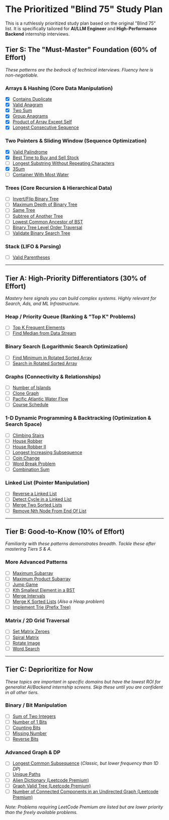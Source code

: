 # The Prioritized "Blind 75" Study Plan

This is a ruthlessly prioritized study plan based on the original "Blind 75" list. It is specifically tailored for **AI/LLM Engineer** and **High-Performance Backend** internship interviews.

## Tier S: The "Must-Master" Foundation (60% of Effort)

_These patterns are the bedrock of technical interviews. Fluency here is non-negotiable._

### **Arrays & Hashing (Core Data Manipulation)**

- [x] [Contains Duplicate](https://leetcode.com/problems/contains-duplicate/)
- [x] [Valid Anagram](https://leetcode.com/problems/valid-anagram/)
- [x] [Two Sum](https://leetcode.com/problems/two-sum/)
- [x] [Group Anagrams](https://leetcode.com/problems/group-anagrams/)
- [x] [Product of Array Except Self](https://leetcode.com/problems/product-of-array-except-self/)
- [x] [Longest Consecutive Sequence](https://leetcode.com/problems/longest-consecutive-sequence/)

### **Two Pointers & Sliding Window (Sequence Optimization)**

- [x] [Valid Palindrome](https://leetcode.com/problems/valid-palindrome/)
- [x] [Best Time to Buy and Sell Stock](https://leetcode.com/problems/best-time-to-buy-and-sell-stock/)
- [ ] [Longest Substring Without Repeating Characters](https://leetcode.com/problems/longest-substring-without-repeating-characters/)
- [x] [3Sum](https://leetcode.com/problems/3sum/)
- [ ] [Container With Most Water](https://leetcode.com/problems/container-with-most-water/)

### **Trees (Core Recursion & Hierarchical Data)**

- [ ] [Invert/Flip Binary Tree](https://leetcode.com/problems/invert-binary-tree/)
- [ ] [Maximum Depth of Binary Tree](https://leetcode.com/problems/maximum-depth-of-binary-tree/)
- [ ] [Same Tree](https://leetcode.com/problems/same-tree/)
- [ ] [Subtree of Another Tree](https://leetcode.com/problems/subtree-of-another-tree/)
- [ ] [Lowest Common Ancestor of BST](https://leetcode.com/problems/lowest-common-ancestor-of-a-binary-search-tree/)
- [ ] [Binary Tree Level Order Traversal](https://leetcode.com/problems/binary-tree-level-order-traversal/)
- [ ] [Validate Binary Search Tree](https://leetcode.com/problems/validate-binary-search-tree/)

### **Stack (LIFO & Parsing)**

- [ ] [Valid Parentheses](https://leetcode.com/problems/valid-parentheses/)

---

## Tier A: High-Priority Differentiators (30% of Effort)

_Mastery here signals you can build complex systems. Highly relevant for Search, Ads, and ML Infrastructure._

### **Heap / Priority Queue (Ranking & "Top K" Problems)**

- [ ] [Top K Frequent Elements](https://leetcode.com/problems/top-k-frequent-elements/)
- [ ] [Find Median from Data Stream](https://leetcode.com/problems/find-median-from-data-stream/)

### **Binary Search (Logarithmic Search Optimization)**

- [ ] [Find Minimum in Rotated Sorted Array](https://leetcode.com/problems/find-minimum-in-rotated-sorted-array/)
- [ ] [Search in Rotated Sorted Array](https://leetcode.com/problems/search-in-rotated-sorted-array/)

### **Graphs (Connectivity & Relationships)**

- [ ] [Number of Islands](https://leetcode.com/problems/number-of-islands/)
- [ ] [Clone Graph](https://leetcode.com/problems/clone-graph/)
- [ ] [Pacific Atlantic Water Flow](https://leetcode.com/problems/pacific-atlantic-water-flow/)
- [ ] [Course Schedule](https://leetcode.com/problems/course-schedule/)

### **1-D Dynamic Programming & Backtracking (Optimization & Search Space)**

- [ ] [Climbing Stairs](https://leetcode.com/problems/climbing-stairs/)
- [ ] [House Robber](https://leetcode.com/problems/house-robber/)
- [ ] [House Robber II](https://leetcode.com/problems/house-robber-ii/)
- [ ] [Longest Increasing Subsequence](https://leetcode.com/problems/longest-increasing-subsequence/)
- [ ] [Coin Change](https://leetcode.com/problems/coin-change/)
- [ ] [Word Break Problem](https://leetcode.com/problems/word-break/)
- [ ] [Combination Sum](https://leetcode.com/problems/combination-sum-iv/)

### **Linked List (Pointer Manipulation)**

- [ ] [Reverse a Linked List](https://leetcode.com/problems/reverse-linked-list/)
- [ ] [Detect Cycle in a Linked List](https://leetcode.com/problems/linked-list-cycle/)
- [ ] [Merge Two Sorted Lists](https://leetcode.com/problems/merge-two-sorted-lists/)
- [ ] [Remove Nth Node From End Of List](https://leetcode.com/problems/remove-nth-node-from-end-of-list/)

---

## Tier B: Good-to-Know (10% of Effort)

_Familiarity with these patterns demonstrates breadth. Tackle these after mastering Tiers S & A._

### **More Advanced Patterns**

- [ ] [Maximum Subarray](https://leetcode.com/problems/maximum-subarray/)
- [ ] [Maximum Product Subarray](https://leetcode.com/problems/maximum-product-subarray/)
- [ ] [Jump Game](https://leetcode.com/problems/jump-game/)
- [ ] [Kth Smallest Element in a BST](https://leetcode.com/problems/kth-smallest-element-in-a-bst/)
- [ ] [Merge Intervals](https://leetcode.com/problems/merge-intervals/)
- [ ] [Merge K Sorted Lists](https://leetcode.com/problems/merge-k-sorted-lists/) (_Also a Heap problem_)
- [ ] [Implement Trie (Prefix Tree)](https://leetcode.com/problems/implement-trie-prefix-tree/)

### **Matrix / 2D Grid Traversal**

- [ ] [Set Matrix Zeroes](https://leetcode.com/problems/set-matrix-zeroes/)
- [ ] [Spiral Matrix](https://leetcode.com/problems/spiral-matrix/)
- [ ] [Rotate Image](https://leetcode.com/problems/rotate-image/)
- [ ] [Word Search](https://leetcode.com/problems/word-search/)

---

## Tier C: Deprioritize for Now

_These topics are important in specific domains but have the lowest ROI for generalist AI/Backend internship screens. Skip these until you are confident in all other tiers._

### **Binary / Bit Manipulation**

- [ ] [Sum of Two Integers](https://leetcode.com/problems/sum-of-two-integers/)
- [ ] [Number of 1 Bits](https://leetcode.com/problems/number-of-1-bits/)
- [ ] [Counting Bits](https://leetcode.com/problems/counting-bits/)
- [ ] [Missing Number](https://leetcode.com/problems/missing-number/)
- [ ] [Reverse Bits](https://leetcode.com/problems/reverse-bits/)

### **Advanced Graph & DP**

- [ ] [Longest Common Subsequence](https://leetcode.com/problems/longest-common-subsequence/) (_Classic, but lower frequency than 1D DP_)
- [ ] [Unique Paths](https://leetcode.com/problems/unique-paths/)
- [ ] [Alien Dictionary (Leetcode Premium)](https://leetcode.com/problems/alien-dictionary/)
- [ ] [Graph Valid Tree (Leetcode Premium)](https://leetcode.com/problems/graph-valid-tree/)
- [ ] [Number of Connected Components in an Undirected Graph (Leetcode Premium)](https://leetcode.com/problems/number-of-connected-components-in-an-undirected-graph/)

_Note: Problems requiring LeetCode Premium are listed but are lower priority than the freely available problems._

